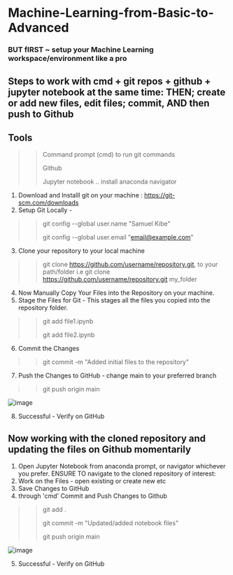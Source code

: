 # Machine-Learning-from-Basic-to-Advanced
### BUT fIRST ~ setup your Machine Learning workspace/environment like a pro
## Steps to work with cmd + git repos + github + jupyter notebook at the same time: THEN; create or add new files, edit files; commit, AND then push to Github
## Tools 
  >> Command prompt (cmd) to run git commands
>  > 
  >> Github
>  > 
  >> Jupyter notebook .. install anaconda navigator 

1. Download and Installl git on your machine : https://git-scm.com/downloads
2. Setup Git Locally -
  >> git config --global user.name "Samuel Kibe"
>  > 
  >> git config --global user.email "email@example.com"
3. Clone your repository to your local machine
  >>  git clone https://github.com/username/repository.git, to your path/folder i.e git clone https://github.com/username/repository.git my_folder
4.  Now Manually Copy Your Files into the Repository on your machine.
5.  Stage the Files for Git - This stages all the files you copied into the repository folder.
  >> git add file1.ipynb
>  > 
  >> git add file2.ipynb
6. Commit the Changes
  >> git commit -m "Added initial files to the repository"
7. Push the Changes to GitHub - change main to your preferred branch
  >> git push origin main

![image](https://github.com/user-attachments/assets/d9b377d6-434b-4004-a828-21814307dd58)

8. Successful - Verify on GitHub
   
## Now working with the cloned repository and updating the files on Github momentarily
1. Open Jupyter Notebook from anaconda prompt, or navigator whichever you prefer. ENSURE TO navigate to the cloned repository of interest:
2. Work on the Files - open existing or create new etc
3. Save Changes to GitHub
4. through 'cmd' Commit and Push Changes to Github
  >> git add .
>  > 
  >> git commit -m "Updated/added notebook files"
>  > 
  >> git push origin main
>  >
![image](https://github.com/user-attachments/assets/359459d0-9e44-4575-87a7-6a3852f516e9)

5. Successful - Verify on GitHub



